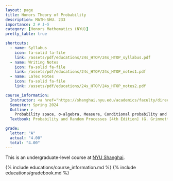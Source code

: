 ```yaml
---
layout: page
title: Honors Theory of Probability
description: MATH-SHU. 233
importance: 2 # 1~5
category: [Honors Mathematics (NYU)]
pretty_table: true

shortcuts:
  - name: Syllabus
    icon: fa-solid fa-file
    link: /assets/pdf/educations/24s_HTOP/24s_HTOP_syllabus.pdf
  - name: Writing Notes
    icon: fa-solid fa-file
    link: /assets/pdf/educations/24s_HTOP/24s_HTOP_notes1.pdf
  - name: LaTex Notes
    icon: fa-solid fa-file
    link: /assets/pdf/educations/24s_HTOP/24s_HTOP_notes2.pdf

course_information:
  Instructor: <a href="https://shanghai.nyu.edu/academics/faculty/directory/wei-wu">Wei Wu</a>
  Semester: Spring 2024
  Outline: >
    Probability space, σ-algebra, Measure, Conditional probability and independence; Measurable functions, Random variables and their distributions; Integration; Expectation, Conditional distributions and expectation, Functions of random variables, Radon-Nikodym derivatives; Random walks; Generating functions and characteristic functions; Branching process; Convergence of random variables, Laws of large numbers, Monte-Carlo methods; Central limit theorem, Large deviations; Markov Chains
  Textbook: Probability and Random Processes [4th Edition] (G. Grimmett and D. Stirzaker), more reference books in the syllabus

grade:
  letter: "A"
  actual: "4.00"
  total: "4.00"
---
```


This is an undergraduate-level course at [NYU Shanghai](https://shanghai.nyu.edu/).

{% include educations/course_information.md %}
{% include educations/gradebook.md %}
